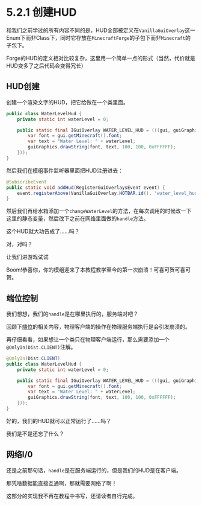 # 5.2.1 创建HUD

和我们之前学过的所有内容不同的是，HUD全部被定义在`VanillaGuiOverlay`这一Enum下而非Class下，同时它存放在`MinecraftForge`的子包下而非`Minecraft`的子包下。

Forge的HUD的定义相对比较复杂，这里用一个简单一点的形式（当然，代价就是HUD变多了之后代码会变得冗长）

## HUD创建

创建一个渲染文字的HUD，把它给做在一个类里面。

```java
public class WaterLevelHud {
    private static int waterLevel = 0;

    public static final IGuiOverlay WATER_LEVEL_HUD = (((gui, guiGraphics, partialTick, screenWidth, screenHeight) -> {
        var font = gui.getMinecraft().font;
        var text = "Water Level: " + waterLevel;
        guiGraphics.drawString(font, text, 100, 100, 0xFFFFFF);
    }));
}
```

然后我们在模组事件监听器里面把HUD注册进去：

```java
@SubscribeEvent
public static void addHud(RegisterGuiOverlaysEvent event) {
    event.registerAbove(VanillaGuiOverlay.HOTBAR.id(), "water_level_hud", WATER_LEVEL_HUD);
}
```

然后我们再给水箱添加一个`changeWaterLevel`的方法，在每次调用的时候改一下这里的静态变量，然后改下之前在网络里面做的`handle`方法。

这个HUD就大功告成了……吗？

对，对吗？

让我们进游戏试试

Boom!恭喜你，你的模组迎来了本教程教学至今的第一次崩溃！可喜可贺可喜可贺。

## 端位控制

我们想想，我们的`handle`是在哪里执行的，服务端对吧？

回顾下[端位](../../item-basic/conceptions.md#物理端位)的相关内容，物理客户端的操作在物理服务端执行是会引发崩溃的。

再仔细看看，如果想让一个类只在物理客户端运行，那么需要添加一个`@OnlyIn(Dist.CLIENT)`注解。

```java
@OnlyIn(Dist.CLIENT)
public class WaterLevelHud {
    private static int waterLevel = 0;

    public static final IGuiOverlay WATER_LEVEL_HUD = (((gui, guiGraphics, partialTick, screenWidth, screenHeight) -> {
        var font = gui.getMinecraft().font;
        var text = "Water Level: " + waterLevel;
        guiGraphics.drawString(font, text, 100, 100, 0xFFFFFF);
    }));
}
```

好的，我们的HUD就可以正常运行了……吗？

我们是不是还忘了什么？

## 网络I/0

还是之前那句话，`handle`是在服务端运行的，但是我们的HUD是在客户端。

那凭啥数据能直接互通啊，那就需要网络了啊！

这部分的实现我不再在教程中书写，还请读者自行完成。